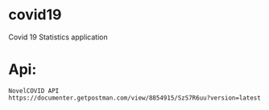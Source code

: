 # covid19

Covid 19 Statistics application
# Api: 
    NovelCOVID API
    https://documenter.getpostman.com/view/8854915/SzS7R6uu?version=latest 

